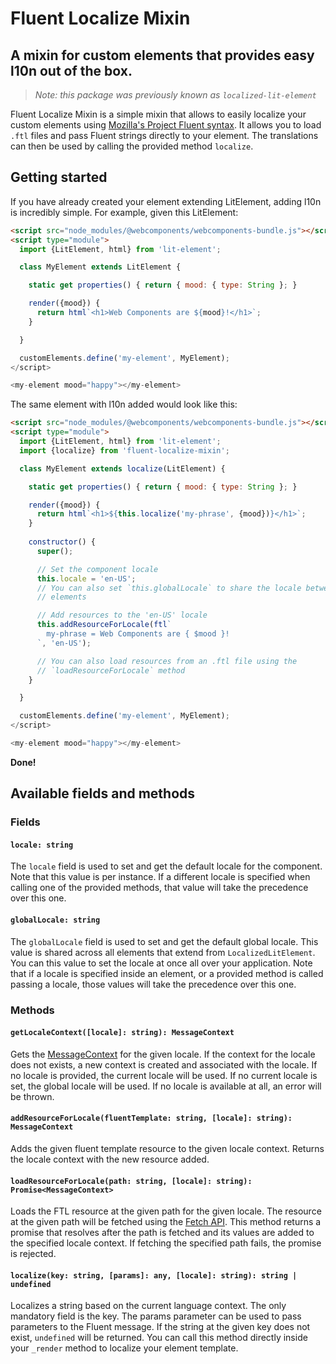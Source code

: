 # Fluent Localize Mixin

## A mixin for custom elements that provides easy l10n out of the box.

> _Note: this package was previously known as `localized-lit-element`_

Fluent Localize Mixin is a simple mixin that allows to easily localize your 
custom elements using
[Mozilla's Project Fluent syntax](https://projectfluent.org/). It allows you to 
load `.ftl` files and pass Fluent strings directly to your element.
The translations can then be used by calling the provided method `localize`.

## Getting started

If you have already created your element extending LitElement, adding l10n is
incredibly simple. For example, given this LitElement:

```html
<script src="node_modules/@webcomponents/webcomponents-bundle.js"></script>
<script type="module">
  import {LitElement, html} from 'lit-element';

  class MyElement extends LitElement {

    static get properties() { return { mood: { type: String }; }

    render({mood}) {
      return html`<h1>Web Components are ${mood}!</h1>`;
    }

  }

  customElements.define('my-element', MyElement);
</script>

<my-element mood="happy"></my-element>
```

The same element with l10n added would look like this:

```html
<script src="node_modules/@webcomponents/webcomponents-bundle.js"></script>
<script type="module">
  import {LitElement, html} from 'lit-element';
  import {localize} from 'fluent-localize-mixin';

  class MyElement extends localize(LitElement) {

    static get properties() { return { mood: { type: String }; }

    render({mood}) {
      return html`<h1>${this.localize('my-phrase', {mood})}</h1>`;
    }
  
    constructor() {
      super();

      // Set the component locale
      this.locale = 'en-US';
      // You can also set `this.globalLocale` to share the locale between your
      // elements

      // Add resources to the 'en-US' locale
      this.addResourceForLocale(ftl`
        my-phrase = Web Components are { $mood }!
      `, 'en-US');

      // You can also load resources from an .ftl file using the
      // `loadResourceForLocale` method
    }

  }

  customElements.define('my-element', MyElement);
</script>

<my-element mood="happy"></my-element>
```

**Done!**

## Available fields and methods

### Fields

#### `locale: string`

The `locale` field is used to set and get the default locale for the component.
Note that this value is per instance.
If a different locale is specified when calling one of the provided methods,
that value will take the precedence over this one.

#### `globalLocale: string`

The `globalLocale` field is used to set and get the default global locale.
This value is shared across all elements that extend from `LocalizedLitElement`.
You can this value to set the locale at once all over your application.
Note that if a locale is specified inside an element, or a provided method is
called passing a locale, those values will take the precedence over this one.

### Methods

#### `getLocaleContext([locale]: string): MessageContext`

Gets the
[MessageContext](http://projectfluent.org/fluent.js/fluent/MessageContext.html)
for the given locale.
If the context for the locale does not exists, a new context is created and
associated with the locale.
If no locale is provided, the current locale will be used.
If no current locale is set, the global locale will be used.
If no locale is available at all, an error will be thrown.

#### `addResourceForLocale(fluentTemplate: string, [locale]: string): MessageContext`

Adds the given fluent template resource to the given locale context.
Returns the locale context with the new resource added.

#### `loadResourceForLocale(path: string, [locale]: string): Promise<MessageContext>`

Loads the FTL resource at the given path for the given locale.
The resource at the given path will be fetched using the
[Fetch API](https://developer.mozilla.org/it/docs/Web/API/Fetch_API).
This method returns a promise that resolves after the path is fetched and its
values are added to the specified locale context. If fetching the specified
path fails, the promise is rejected.

#### `localize(key: string, [params]: any, [locale]: string): string | undefined`

Localizes a string based on the current language context.
The only mandatory field is the key. The params parameter can be used to pass
parameters to the Fluent message.
If the string at the given key does not exist, `undefined` will be returned.
You can call this method directly inside your `_render` method to localize
your element template.
